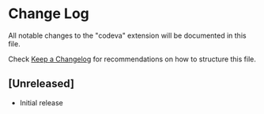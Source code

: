 # Change Log

All notable changes to the "codeva" extension will be documented in this file.

Check [Keep a Changelog](http://keepachangelog.com/) for recommendations on how to structure this file.

## [Unreleased]

- Initial release